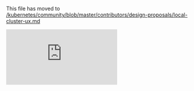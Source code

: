 This file has moved to [/kubernetes/community/blob/master/contributors/design-proposals/local-cluster-ux.md](https://github.com/kubernetes/community/blob/master/contributors/design-proposals/local-cluster-ux.md)


<!-- BEGIN MUNGE: GENERATED_ANALYTICS -->
[![Analytics](https://kubernetes-site.appspot.com/UA-36037335-10/GitHub/docs/proposals/local-cluster-ux.md?pixel)]()
<!-- END MUNGE: GENERATED_ANALYTICS -->
